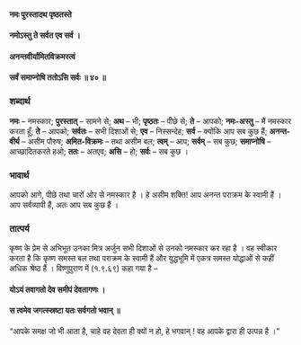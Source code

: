 #### नमः पुरस्तादथ पृष्ठतस्ते
#### नमोऽस्तु ते सर्वत एव सर्व ।
#### अनन्तवीर्यामितविक्रमस्त्वं
#### सर्वं समाप्नोषि ततोऽसि सर्वः ॥ ४० ॥

### शब्दार्थ

**नमः** – नमस्कार; **पुरस्तात्** – सामने से; **अथ** – भी; **पृष्ठतः** – पीछे से; **ते** – आपको; **नमः-अस्तु** – मैं नमस्कार करता हूँ; **ते** – आपको; **सर्वतः** – सभी दिशाओं से; **एव** – निस्सन्देह; **सर्व** – क्योंकि आप सब कुछ हैं; **अनन्त-वीर्य** – असीम पौरुष; **अमित-विक्रमः** – तथा असीम बल; **त्वम्** – आप; **सर्वम्** – सब कुछ; **समाप्नोषि** – आच्छादितकरते हओ; **ततः** – अतएव; **असि** – हो; **सर्वः** – सब कुछ ।

### भावार्थ

आपको आगे, पीछे तथा चारों ओर से नमस्कार है । हे असीम शक्ति! आप अनन्त पराक्रम के स्वामी हैं । आप सर्वव्यापी हैं, अतः आप सब कुछ हैं ।

### तात्पर्य

कृष्ण के प्रेम से अभिभूत उनका मित्र अर्जुन सभी दिशाओं से उनको नमस्कार कर रहा है । वह स्वीकार करता है कि कृष्ण समस्त बल तथा पराक्रम के स्वामी हैं और युद्धभूमि में एकत्र समस्त योद्धाओं से कहीं अधिक श्रेष्ठ हैं । विष्णुपुराण में (१.९.६९) कहा गया है –

#### योऽयं तवागतो देव समीपं देवतागणः ।
#### स त्वमेव जगत्स्स्रष्टा यतः सर्वगतो भवान् ॥

“आपके समक्ष जो भी आता है, चाहे वह देवता ही क्यों न हो, हे भगवान् ! वह आपके द्वारा ही उत्पन्न है ।”